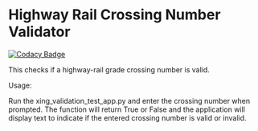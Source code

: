 # Highway Rail Crossing Number Validator

[![Codacy Badge](https://api.codacy.com/project/badge/Grade/4f7d0e827f344e9698896ab200c1031b)](https://app.codacy.com/app/kieriosity/rail-xing-number-validator?utm_source=github.com&utm_medium=referral&utm_content=kieriosity/rail-xing-number-validator&utm_campaign=Badge_Grade_Settings)

This checks if a highway-rail grade crossing number is valid.

Usage:

Run the xing_validation_test_app.py and enter the crossing number when prompted. The function will return True or False and the application will display text to indicate if the entered crossing number is valid or invalid.
